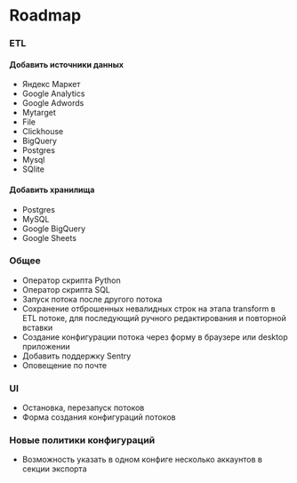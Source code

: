 # Roadmap

### ETL
#### Добавить источники данных

- Яндекс Маркет
- Google Analytics
- Google Adwords
- Mytarget
- File
- Clickhouse
- BigQuery
- Postgres
- Mysql
- SQlite

#### Добавить хранилища

- Postgres
- MySQL
- Google BigQuery
- Google Sheets

### Общее
- Оператор скрипта Python
- Оператор скрипта SQL
- Запуск потока после другого потока
- Сохранение отброшенных невалидных строк на этапа transform в ETL потоке, 
  для последующий ручного редактирования и повторной вставки
- Создание конфигурации потока через форму в браузере или desktop приложении
- Добавить поддержку Sentry
- Оповещение по почте
  
### UI
- Остановка, перезапуск потоков
- Форма создания конфигураций потоков

### Новые политики конфигураций

- Возможность указать в одном конфиге несколько аккаунтов в секции экспорта

